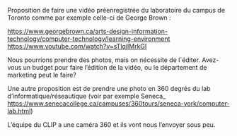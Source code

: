 Proposition de faire une vidéo préenregistrée du laboratoire du campus de Toronto comme par exemple celle-ci de George Brown :

https://www.georgebrown.ca/arts-design-information-technology/computer-technology/learning-environment
https://www.youtube.com/watch?v=sTlqjIMrkGI
 
Nous pourrions prendre des photos, mais on nécessite de l`éditer. Avez-vous un budget pour faire l’édition de la vidéo, ou le département de marketing peut le faire?
 
Une autre proposition est de prendre une photo en 360 degrés du lab d’informatique/réseautique (voir par exemple Seneca_
https://www.senecacollege.ca/campuses/360tours/seneca-york/computer-lab.html)
 
L’équipe du CLIP a une caméra 360 et ils vont nous l’envoyer sous peu.
